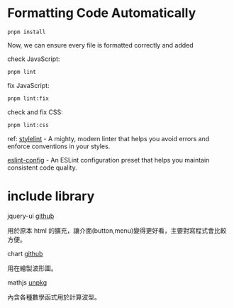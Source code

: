 # Formatting Code Automatically

```
pnpm install
```

Now, we can ensure every file is formatted correctly and added

check JavaScript:
```bash
pnpm lint
```

fix JavaScript:
```bash
pnpm lint:fix
```

check and fix CSS:
```bash
pnpm lint:css
```

ref: [stylelint](https://github.com/stylelint/stylelint) - A mighty, modern linter that helps you avoid errors and enforce conventions in your styles.

[eslint-config](https://github.com/antfu/eslint-config) - An ESLint configuration preset that helps you maintain consistent code quality.

# include library

jquery-ui [github](https://github.com/jquery/jquery-ui)

用於原本 html 的擴充，讓介面(button,menu)變得更好看，主要對寫程式會比較方便。

chart [github](https://github.com/chartjs/Chart.js)

用在繪製波形圖。

mathjs [unpkg](https://www.unpkg.com/browse/mathjs@13.2.1/)

內含各種數學函式用於計算波型。

